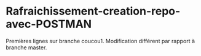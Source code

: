 # Rafraichissement-creation-repo-avec-POSTMAN

Premières lignes sur branche coucou1. Modification différent par rapport à branche master.